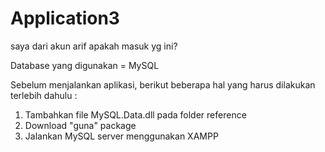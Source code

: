 # Application3
saya dari akun arif
apakah masuk yg ini?

Database yang digunakan = MySQL

Sebelum menjalankan aplikasi, berikut beberapa hal yang harus dilakukan terlebih dahulu :
1. Tambahkan file MySQL.Data.dll pada folder reference
2. Download "guna" package
3. Jalankan MySQL server menggunakan XAMPP
